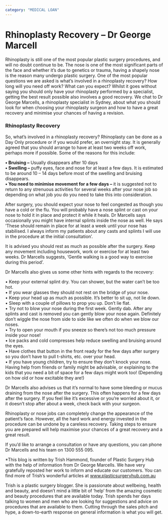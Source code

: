 ```yaml
---
category: "MEDICAL LOAN"
---
```


# Rhinoplasty Recovery – Dr George Marcell

Rhinoplasty is still one of the most popular plastic surgery procedures, and will no doubt continue to be. The nose is one of the most significant parts of the face and whether it’s due to genetics or trauma, having a shapely nose is the reason many undergo plastic surgery. One of the most popular questions we are asked is what’s involved in a rhinoplasty recovery? How long will you need off work? What can you expect? Whilst it goes without saying you should only have your rhinoplasty performed by a specialist, getting the best result possible also involves a good recovery. We chat to Dr George Marcells, a rhinoplasty specialist in Sydney, about what you should look for when choosing your rhinoplasty surgeon and how to have a great recovery and minimise your chances of having a revision.

### Rhinoplasty Recovery

So, what’s involved in a rhinoplasty recovery? Rhinoplasty can be done as a Day Only procedure or if you would prefer, an overnight stay. It is generally agreed that you should arrange to have at least two weeks off work, perhaps more if possible. Some of the reasons for this include:

**• Bruising –** Usually disappears after 10 days  
**• Swelling –** puffy eyes, face and nose for at least a few days. It is estimated to be around 10 – 14 days before most of the swelling and bruising disappears.  
**• You need to minimise movement for a few days –** it is suggested not to return to any strenuous activities for several weeks after your nose job so depending on what job you do you need to take this into consideration.

After surgery, you should expect your nose to feel congested as though you have a cold or the flu. You will probably have a nose splint or cast on your nose to hold it in place and protect it while it heals. Dr Marcells says occasionally you might have internal splints inside the nose as well. He says ‘These should remain in place for at least a week until your nose has stabilised. I always inform my patients about any casts and splints I will use in the procedure at the initial consultation’.

It is advised you should rest as much as possible after the surgery. Keep any movement including housework, work or exercise for at least two weeks. Dr Marcells suggests, ‘Gentle walking is a good way to exercise during this period’.

Dr Marcells also gives us some other hints with regards to the recovery:

• Keep your external splint dry. You can shower, but the water can’t be too hot.  
• If you wear glasses they should not rest on the bridge of your nose.  
• Keep your head up as much as possible. It’s better to sit up, not lie down.  
• Sleep with a couple of pillows to prop you up. Don’t lie flat.  
• Try not to blow your nose during the first week. Gently dab. After any splints and cast is removed you can gently blow your nose again. Definitely don’t wiggle the nose from side to side like we often do when we blow our noses.  
• Try to open your mouth if you sneeze so there’s not too much pressure inside your nose!  
• Ice packs and cold compresses help reduce swelling and bruising around the eyes.  
• Have clothes that button in the front ready for the few days after surgery so you don’t have to pull t-shirts, etc. over your head.  
• If you have young children, try to ensure they don’t knock your nose. Having help from friends or family might be advisable, or explaining to the kids that you need a bit of space for a few days might work too! (Depending on how old or how excitable they are!)

Dr Marcells also advises us that it’s normal to have some bleeding or mucus draining from the nose after the surgery. This often happens for a few days after the surgery. If you feel like it’s excessive or you’re worried about it, or it doesn’t stop after about a week, check back with your surgeon.

Rhinoplasty or nose jobs can completely change the appearance of the patient’s face. However, all the hard work and energy invested in the procedure can be undone by a careless recovery. Taking steps to ensure you are prepared will help maximise your chances of a great recovery and a great result.

If you’d like to arrange a consultation or have any questions, you can phone Dr Marcells and his team on 1300 555 095.

\*This blog is written by Trish Hammond, founder of Plastic Surgery Hub with the help of information from Dr George Marcells. We have very gratefully reposted her work to inform and educate our customers. You can find more of Trish’s wonderful articles at www.plasticsurgeryhub.com.au

Trish is a plastic surgery blogger. She is passionate about wellbeing, health and beauty, and doesn’t mind a little bit of ‘help’ from the amazing cosmetic and beauty procedures that are available today. Trish spends her days talking to women and men who are looking for suggestions and advice on procedures that are available to them. Cutting through the sales pitch and hype, a down-to-earth response on general information is what you will get.

